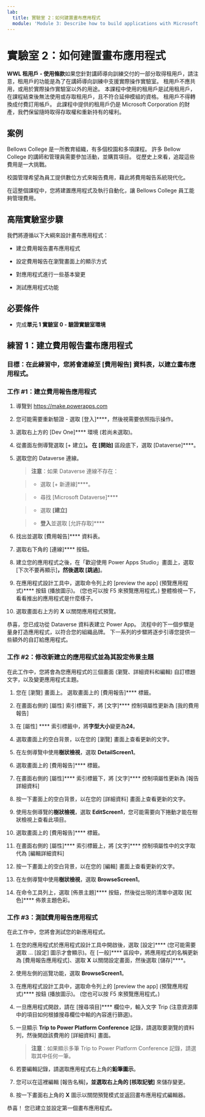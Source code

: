 ```yaml
---
lab:
  title: 實驗室 2：如何建置畫布應用程式
  module: 'Module 3: Describe how to build applications with Microsoft Power Apps'
---
```


# 實驗室 2：如何建置畫布應用程式

**WWL 租用戶 - 使用條款**如果您針對講師導向訓練交付的一部分取得租用戶，請注意，租用戶的功能是為了在講師導向訓練中支援實際操作實驗室。 租用戶不應共用，或用於實際操作實驗室以外的用途。 本課程中使用的租用戶是試用租用戶，在課程結束後無法使用或存取租用戶，且不符合延伸模組的資格。 租用戶不得轉換成付費訂用帳戶。 此課程中提供的租用戶仍是 Microsoft Corporation 的財產，我們保留隨時取得存取權和重新持有的權利。 

## 案例

Bellows College 是一所教育組織，有多個校園和多項課程。 許多 Bellow College 的講師和管理員需要參加活動，並購買項目。 從歷史上來看，追蹤這些費用是一大挑戰。 

校園管理希望為員工提供數位方式來報告費用，藉此將費用報告系統現代化。 

在這整個課程中，您將建置應用程式及執行自動化，讓 Bellows College 員工能夠管理費用。 


## 高階實驗室步驟

我們將遵循以下大綱來設計畫布應用程式：

- 建立費用報告畫布應用程式 

- 設定費用報告在瀏覽畫面上的顯示方式

- 對應用程式進行一些基本變更

- 測試應用程式功能

## 必要條件

- 完成**單元 1 實驗室 0 - 驗證實驗室環境**

## 練習 1：建立費用報告畫布應用程式

### 目標：在此練習中，您將會連線至 [費用報告] 資料表，以建立畫布應用程式。

### 工作 #1：建立費用報告應用程式

1. 導覽到 https://make.powerapps.com

1. 您可能需要重新驗證 - 選取 [登入]****，然後視需要依照指示操作。

1. 選取右上方的 [Dev One]**** 環境 (若尚未選取)。

1. 從畫面左側導覽選取 [+ 建立]****。 在 [開始]**** 區段底下，選取 [Dataverse]****。

1. 選取您的 Dataverse 連線。

    >**注意**：如果 Dataverse 連線不存在：

    >   - 選取 [+ 新連線]****。

    >   - 尋找 [Microsoft Dataverse]****

    >   - 選取 **[建立]**

    >   - **登入**並選取 [允許存取]****

1. 找出並選取 [費用報告]**** 資料表。

1. 選取右下角的 [連線]**** 按鈕。

1. 建立您的應用程式之後，在「歡迎使用 Power Apps Studio」畫面上，選取 [下次不要再顯示]****，然後選取 [跳過]****。

1. 在應用程式設計工具中，選取命令列上的 [preview the app] (預覽應用程式)**** 按鈕 (播放圖示)。 (您也可以按 F5 來預覽應用程式。) 整體檢視一下，看看推出的應用程式是什麼樣子。

1. 選取畫面右上方的 **X** 以關閉應用程式預覽。

恭喜，您已成功從 Dataverse 資料表建立 Power App。 流程中的下一個步驟是量身打造應用程式，以符合您的組織品牌。 下一系列的步驟將逐步引導您提供一些額外的自訂給應用程式。

### 工作 #2：修改新建立的應用程式並為其設定佈景主題

在此工作中，您將會為您應用程式的三個畫面 (瀏覽、詳細資料和編輯) 自訂標題文字，以及變更應用程式主題。

1. 您在 [瀏覽] 畫面上。 選取畫面上的 [費用報告]**** 標籤。

1. 在畫面右側的 [屬性] 索引標籤下，將 [文字]**** 控制項屬性更新為 [我的費用報告]

1. 在 [屬性] **** 索引標籤中，將**字型大小**變更為**24**。

1. 選取畫面上的空白背景，以在您的 [瀏覽] 畫面上查看更新的文字。

1. 在左側導覽中使用**樹狀檢視**，選取 **DetailScreen1**。

1. 選取畫面上的 [費用報告]**** 標籤。

1. 在畫面右側的 [屬性]**** 索引標籤下，將 [文字]**** 控制項屬性更新為 [報告詳細資料]

1. 按一下畫面上的空白背景，以在您的 [詳細資料] 畫面上查看更新的文字。

1. 使用左側導覽的**樹狀檢視**，選取 **EditScreen1**，您可能需要向下捲動才能在樹狀檢視上查看此項目。

1. 選取畫面上的 [費用報告]**** 標籤。

1. 在畫面右側的 [屬性]**** 索引標籤上，將 [文字]**** 控制項屬性中的文字取代為 [編輯詳細資料]

1. 按一下畫面上的空白背景，以在您的 [編輯] 畫面上查看更新的文字。

1. 在左側導覽中使用**樹狀檢視**，選取 **BrowseScreen1**。

1. 在命令工具列上，選取 [佈景主題]**** 按鈕，然後從出現的清單中選取 [紅色]**** 佈景主題色彩。

### 工作 #3：測試費用報告應用程式

在此工作中，您將會測試您的新應用程式。

1. 在您的應用程式於應用程式設計工具中開啟後，選取 [設定]**** (您可能需要選取 … [設定] 圖示才會顯示)。在 [一般]**** 區段中，將應用程式的名稱更新為 [費用報告應用程式]、選取 **X** 以關閉設定畫面，然後選取 [儲存]****。

1. 使用左側的巡覽功能，選取 **BrowseScreen1**。

1. 在應用程式設計工具中，選取命令列上的 [preview the app] (預覽應用程式)**** 按鈕 (播放圖示)。 (您也可以按 F5 來預覽應用程式。)

1. 一旦應用程式開啟，請在 [搜尋項目]**** 欄位中，輸入文字 Trip (注意資源庫中的項目如何根據搜尋欄位中輸的內容進行篩選)。

1. 一旦顯示 **Trip to Power Platform Conference** 記錄，請選取要瀏覽的資料列，然後開啟該費用的 [詳細資料] 畫面。
 
    >**注意**：如果顯示多筆 Trip to Power Platform Conference 記錄，請選取其中任何一筆。

1. 若要編輯記錄，請選取應用程式右上角的**鉛筆圖示**。

1. 您可以在這裡編輯 [報告名稱]****，並選取右上角的 [核取記號]**** 來儲存變更。

1. 按一下畫面右上角的 **X** 圖示以關閉預覽模式並返回畫布應用程式編輯器。

恭喜！ 您已建立並設定第一個畫布應用程式。

 
